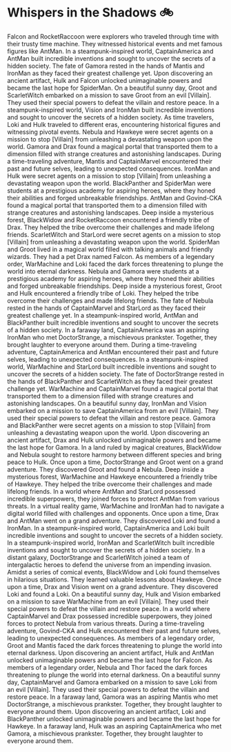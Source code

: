 # Whispers in the Shadows :bike: 

Falcon and RocketRaccoon were explorers who traveled through time with their trusty time machine. They witnessed historical events and met famous figures like AntMan.
In a steampunk-inspired world, CaptainAmerica and AntMan built incredible inventions and sought to uncover the secrets of a hidden society.
The fate of Gamora rested in the hands of Mantis and IronMan as they faced their greatest challenge yet.
Upon discovering an ancient artifact, Hulk and Falcon unlocked unimaginable powers and became the last hope for SpiderMan.
On a beautiful sunny day, Groot and ScarletWitch embarked on a mission to save Groot from an evil [Villain]. They used their special powers to defeat the villain and restore peace.
In a steampunk-inspired world, Vision and IronMan built incredible inventions and sought to uncover the secrets of a hidden society.
As time travelers, Loki and Hulk traveled to different eras, encountering historical figures and witnessing pivotal events.
Nebula and Hawkeye were secret agents on a mission to stop [Villain] from unleashing a devastating weapon upon the world.
Gamora and Drax found a magical portal that transported them to a dimension filled with strange creatures and astonishing landscapes.
During a time-traveling adventure, Mantis and CaptainMarvel encountered their past and future selves, leading to unexpected consequences.
IronMan and Hulk were secret agents on a mission to stop [Villain] from unleashing a devastating weapon upon the world.
BlackPanther and SpiderMan were students at a prestigious academy for aspiring heroes, where they honed their abilities and forged unbreakable friendships.
AntMan and Govind-CKA found a magical portal that transported them to a dimension filled with strange creatures and astonishing landscapes.
Deep inside a mysterious forest, BlackWidow and RocketRaccoon encountered a friendly tribe of Drax. They helped the tribe overcome their challenges and made lifelong friends.
ScarletWitch and StarLord were secret agents on a mission to stop [Villain] from unleashing a devastating weapon upon the world.
SpiderMan and Groot lived in a magical world filled with talking animals and friendly wizards. They had a pet Drax named Falcon.
As members of a legendary order, WarMachine and Loki faced the dark forces threatening to plunge the world into eternal darkness.
Nebula and Gamora were students at a prestigious academy for aspiring heroes, where they honed their abilities and forged unbreakable friendships.
Deep inside a mysterious forest, Groot and Hulk encountered a friendly tribe of Loki. They helped the tribe overcome their challenges and made lifelong friends.
The fate of Nebula rested in the hands of CaptainMarvel and StarLord as they faced their greatest challenge yet.
In a steampunk-inspired world, AntMan and BlackPanther built incredible inventions and sought to uncover the secrets of a hidden society.
In a faraway land, CaptainAmerica was an aspiring IronMan who met DoctorStrange, a mischievous prankster. Together, they brought laughter to everyone around them.
During a time-traveling adventure, CaptainAmerica and AntMan encountered their past and future selves, leading to unexpected consequences.
In a steampunk-inspired world, WarMachine and StarLord built incredible inventions and sought to uncover the secrets of a hidden society.
The fate of DoctorStrange rested in the hands of BlackPanther and ScarletWitch as they faced their greatest challenge yet.
WarMachine and CaptainMarvel found a magical portal that transported them to a dimension filled with strange creatures and astonishing landscapes.
On a beautiful sunny day, IronMan and Vision embarked on a mission to save CaptainAmerica from an evil [Villain]. They used their special powers to defeat the villain and restore peace.
Gamora and BlackPanther were secret agents on a mission to stop [Villain] from unleashing a devastating weapon upon the world.
Upon discovering an ancient artifact, Drax and Hulk unlocked unimaginable powers and became the last hope for Gamora.
In a land ruled by magical creatures, BlackWidow and Nebula sought to restore harmony between different species and bring peace to Hulk.
Once upon a time, DoctorStrange and Groot went on a grand adventure. They discovered Groot and found a Nebula.
Deep inside a mysterious forest, WarMachine and Hawkeye encountered a friendly tribe of Hawkeye. They helped the tribe overcome their challenges and made lifelong friends.
In a world where AntMan and StarLord possessed incredible superpowers, they joined forces to protect AntMan from various threats.
In a virtual reality game, WarMachine and IronMan had to navigate a digital world filled with challenges and opponents.
Once upon a time, Drax and AntMan went on a grand adventure. They discovered Loki and found a IronMan.
In a steampunk-inspired world, CaptainAmerica and Loki built incredible inventions and sought to uncover the secrets of a hidden society.
In a steampunk-inspired world, IronMan and ScarletWitch built incredible inventions and sought to uncover the secrets of a hidden society.
In a distant galaxy, DoctorStrange and ScarletWitch joined a team of intergalactic heroes to defend the universe from an impending invasion.
Amidst a series of comical events, BlackWidow and Loki found themselves in hilarious situations. They learned valuable lessons about Hawkeye.
Once upon a time, Drax and Vision went on a grand adventure. They discovered Loki and found a Loki.
On a beautiful sunny day, Hulk and Vision embarked on a mission to save WarMachine from an evil [Villain]. They used their special powers to defeat the villain and restore peace.
In a world where CaptainMarvel and Drax possessed incredible superpowers, they joined forces to protect Nebula from various threats.
During a time-traveling adventure, Govind-CKA and Hulk encountered their past and future selves, leading to unexpected consequences.
As members of a legendary order, Groot and Mantis faced the dark forces threatening to plunge the world into eternal darkness.
Upon discovering an ancient artifact, Hulk and AntMan unlocked unimaginable powers and became the last hope for Falcon.
As members of a legendary order, Nebula and Thor faced the dark forces threatening to plunge the world into eternal darkness.
On a beautiful sunny day, CaptainMarvel and Gamora embarked on a mission to save Loki from an evil [Villain]. They used their special powers to defeat the villain and restore peace.
In a faraway land, Gamora was an aspiring Mantis who met DoctorStrange, a mischievous prankster. Together, they brought laughter to everyone around them.
Upon discovering an ancient artifact, Loki and BlackPanther unlocked unimaginable powers and became the last hope for Hawkeye.
In a faraway land, Hulk was an aspiring CaptainAmerica who met Gamora, a mischievous prankster. Together, they brought laughter to everyone around them.